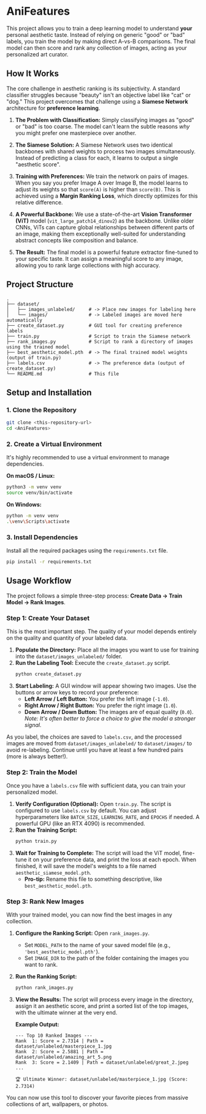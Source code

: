 # AniFeatures
This project allows you to train a deep learning model to understand **your** personal aesthetic taste. Instead of relying on generic "good" or "bad" labels, you train the model by making direct A-vs-B comparisons. The final model can then score and rank any collection of images, acting as your personalized art curator.

## How It Works

The core challenge in aesthetic ranking is its subjectivity. A standard classifier struggles because "beauty" isn't an objective label like "cat" or "dog." This project overcomes that challenge using a **Siamese Network** architecture for **preference learning**.

1.  **The Problem with Classification:** Simply classifying images as "good" or "bad" is too coarse. The model can't learn the subtle reasons *why* you might prefer one masterpiece over another.

2.  **The Siamese Solution:** A Siamese Network uses two identical backbones with shared weights to process two images simultaneously. Instead of predicting a class for each, it learns to output a single "aesthetic score".

3.  **Training with Preferences:** We train the network on pairs of images. When you say you prefer Image A over Image B, the model learns to adjust its weights so that `score(A)` is higher than `score(B)`. This is achieved using a **Margin Ranking Loss**, which directly optimizes for this relative difference.

4.  **A Powerful Backbone:** We use a state-of-the-art **Vision Transformer (ViT)** model (`vit_large_patch14_dinov2`) as the backbone. Unlike older CNNs, ViTs can capture global relationships between different parts of an image, making them exceptionally well-suited for understanding abstract concepts like composition and balance.

5.  **The Result:** The final model is a powerful feature extractor fine-tuned to your specific taste. It can assign a meaningful score to any image, allowing you to rank large collections with high accuracy.

## Project Structure

```
.
├── dataset/
│   ├── images_unlabeled/     # -> Place new images for labeling here
│   └── images/               # -> Labeled images are moved here automatically
├── create_dataset.py         # GUI tool for creating preference labels
├── train.py                  # Script to train the Siamese network
├── rank_images.py            # Script to rank a directory of images using the trained model
├── best_aesthetic_model.pth  # -> The final trained model weights (output of train.py)
├── labels.csv                # -> The preference data (output of create_dataset.py)
└── README.md                 # This file
```

## Setup and Installation

### 1. Clone the Repository
```bash
git clone <this-repository-url>
cd <AniFeatures>
```

### 2. Create a Virtual Environment
It's highly recommended to use a virtual environment to manage dependencies.

**On macOS / Linux:**
```bash
python3 -m venv venv
source venv/bin/activate
```

**On Windows:**
```bash
python -m venv venv
.\venv\Scripts\activate
```

### 3. Install Dependencies
Install all the required packages using the `requirements.txt` file.

```bash
pip install -r requirements.txt
```

## Usage Workflow

The project follows a simple three-step process: **Create Data -> Train Model -> Rank Images**.

### Step 1: Create Your Dataset

This is the most important step. The quality of your model depends entirely on the quality and quantity of your labeled data.

1.  **Populate the Directory:** Place all the images you want to use for training into the `dataset/images_unlabeled/` folder.
2.  **Run the Labeling Tool:** Execute the `create_dataset.py` script.
    ```bash
    python create_dataset.py
    ```
3.  **Start Labeling:** A GUI window will appear showing two images. Use the buttons or arrow keys to record your preference:
    *   **Left Arrow / Left Button:** You prefer the left image (`-1.0`).
    *   **Right Arrow / Right Button:** You prefer the right image (`1.0`).
    *   **Down Arrow / Down Button:** The images are of equal quality (`0.0`). *Note: It's often better to force a choice to give the model a stronger signal.*

As you label, the choices are saved to `labels.csv`, and the processed images are moved from `dataset/images_unlabeled/` to `dataset/images/` to avoid re-labeling. Continue until you have at least a few hundred pairs (more is always better!).

### Step 2: Train the Model

Once you have a `labels.csv` file with sufficient data, you can train your personalized model.

1.  **Verify Configuration (Optional):** Open `train.py`. The script is configured to use `labels.csv` by default. You can adjust hyperparameters like `BATCH_SIZE`, `LEARNING_RATE`, and `EPOCHS` if needed. A powerful GPU (like an RTX 4090) is recommended.
2.  **Run the Training Script:**
    ```bash
    python train.py
    ```
3.  **Wait for Training to Complete:** The script will load the ViT model, fine-tune it on your preference data, and print the loss at each epoch. When finished, it will save the model's weights to a file named `aesthetic_siamese_model.pth`.
    *   **Pro-tip:** Rename this file to something descriptive, like `best_aesthetic_model.pth`.

### Step 3: Rank New Images

With your trained model, you can now find the best images in any collection.

1.  **Configure the Ranking Script:** Open `rank_images.py`.
    *   Set `MODEL_PATH` to the name of your saved model file (e.g., `'best_aesthetic_model.pth'`).
    *   Set `IMAGE_DIR` to the path of the folder containing the images you want to rank.
2.  **Run the Ranking Script:**
    ```bash
    python rank_images.py
    ```
3.  **View the Results:** The script will process every image in the directory, assign it an aesthetic score, and print a sorted list of the top images, with the ultimate winner at the very end.

    **Example Output:**
    ```
    --- Top 10 Ranked Images ---
    Rank  1: Score = 2.7314 | Path = dataset/unlabeled/masterpiece_1.jpg
    Rank  2: Score = 2.5881 | Path = dataset/unlabeled/amazing_art_5.png
    Rank  3: Score = 2.1409 | Path = dataset/unlabeled/great_2.jpeg
    ...

    🏆 Ultimate Winner: dataset/unlabeled/masterpiece_1.jpg (Score: 2.7314)
    ```

You can now use this tool to discover your favorite pieces from massive collections of art, wallpapers, or photos.